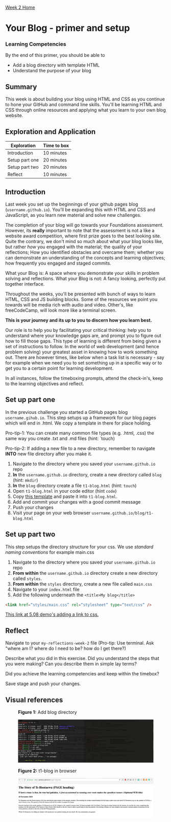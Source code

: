 [Week 2 Home](README.md)

# Your Blog - primer and setup

### Learning Competencies
By the end of this primer, you should be able to
- Add a blog directory with template HTML
- Understand the purpose of your blog

## Summary
This week is about building your blog using HTML and CSS as you continue to hone your GitHub and command line skills. You'll be learning HTML and CSS through online resources and applying what you learn to your own blog website.


## Exploration and Application

Exploration | Time to box |
------------|----------|
Introduction | 10 minutes
Setup part one | 20 minutes |
Setup part two | 20 minutes
Reflect | 10 minutes |


## Introduction
Last week you set up the beginnings of your github pages blog (`username.github.io`). You'll be expanding this with HTML and CSS and JavaScript, as you learn new material and solve new challenges.

The completion of your blog will go towards your Foundations assessment. However, its __really__ important to note that the assessment is not a like a website award competition, where first prize goes to the best looking site. Quite the contrary, we don't mind so much about what your blog looks like, but rather _how_ you engaged with the material; the quality of your reflections; How you identified obstacles and overcame them; whether you can demonstrate an understanding of the concepts and learning objectives; how frequently you engaged and staged commits.

What your Blog is: A space where you demonstrate your skills in problem solving and reflections.
What your Blog is not: A fancy looking, perfectly put together interface.

Throughout the weeks, you'll be presented with bunch of ways to learn HTML, CSS and JS building blocks.
Some of the resources we point you towards will be media rich with audio and video. Other's, like freeCodeCamp, will look more like a terminal screen.

__This is your journey and its up to you to discern how you learn best.__

Our role is to help you by facilitating your critical thinking: help you to understand where your knowledge gaps are, and prompt you to figure out how to fill those gaps. This type of learning is different from being given a set of instructions to follow. In the world of web development (and hence problem solving) your greatest asset in knowing how to work something out. There are however times, like below when a task list is necessary - say for example when we need you to set something up in a specific way or to get you to a certain point for learning development.

In all instances, follow the timeboxing prompts, attend the check-in's, keep to the learning objectives and reflect.

## Set up part one
In the previous challenge you started a GitHub pages blog `username.gihub.io`. This step setups up a framework for our blog pages which will end in .html. We copy a template in there for place holding.

Pro-tip-1: You can create many common file types (e.g. .html, .css) the same way you create .txt and .md files (hint: `touch)

Pro-tip-2: If adding a new file to a new directory, remember to navigate __INTO__ new file directory after you make it.

1. Navigate to the directory where you saved your `username.github.io` repo
2. __In__ the `username.github.io` directory, create a new directory called `blog` (hint: `mkdir`)
3. __In__ the `blog` directory create a file `t1-blog.html` (hint: `touch`)
4. Open `t1-blog.html` in your code editor (hint `code`)
5. Copy [this template](web-html-template.html) and paste it into `t1-blog.html`.
4. Add and commit your changes with a good commit message
5. Push your changes
6. Visit your page on your web browser `username.github.io/blog/t1-blog.html`

## Set up part two
This step setups the directory structure for your css. We use _standard naming conventions_ for example main.css

1. Navigate to the directory where you saved your `username.github.io` repo
2. __From within__ the `username.github.io` directory create a new directory called `styles`.
3. __From within__ the `styles` directory, create a new file called `main.css`
4. Navigate to your `index.html` file
5. Add the following underneath the `<title>My blog</title>`

```html
<link href=“styles/main.css” rel=“stylesheet” type=“text/css” />

```
[This link at 5.08 demo's adding a link to css.](https://www.youtube.com/watch?v=gBi8Obib0tw)



## Reflect
Navigate to your `my-reflections-week-2` file (Pro-tip: Use terminal. Ask "where am I? where do I need to be? how do I get there?)

Describe what you did in this exercise. Did you understand the steps that you were making? Can you describe them in simple lay terms?

Did you achieve the learning competencies and keep within the timebox?

Save stage and push your changes.


## Visual references


<figure>
  <figcaption>
    <p><strong>Figure 1:</strong> Add blog directory</p>
  </figcaption>
  <img src="../images/blog-1-mkdir.png" alt="adding directory"><br>
</figure>

<figure>
  <figcaption>
    <p><strong>Figure 2:</strong> t1-blog in browser</p>
  </figcaption>
  <img src="../images/blog-2-template-on-web.png" alt="adding remotes"><br>
</figure>